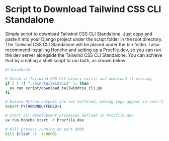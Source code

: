 # Script to Download Tailwind CSS CLI Standalone

Simple script to download Tailwind CSS CLI Standalone. Just copy and paste it into your Django project under the script folder in the root directory. The Tailwind CSS CLI Standalone will be placed under the bin folder. I also recommend installing Honcho and setting up a Procfile.dev, so you can run the dev server alongside the Tailwind CSS CLI Standalone. You can achieve that by creating a shell script to run both, as shown below:

```bash
#!/bin/bash

# Check if Tailwind CSS CLI binary exists and download if missing
if [ ! -f "./bin/tailwindcss" ]; then
  uv run script/download_tailwindcss_cli.py
fi

# Ensure Python outputs are not buffered, making logs appear in real-time
export PYTHONUNBUFFERED=1

# Start all development processes defined in Procfile.dev
uv run honcho start -f Procfile.dev

# Kill process running on port 8000
kill $(lsof -t -i:8000)
```
